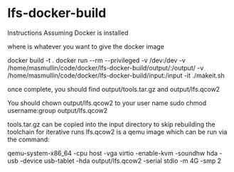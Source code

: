 # lfs-docker-build

Instructions Assuming Docker is installed

where <name> is whatever you want to give the docker image

docker build -t <name> .
docker run --rm --privileged -v /dev:/dev -v /home/masmullin/code/docker/lfs-docker-build/output/:/output/ -v /home/masmullin/code/docker/lfs-docker-build/input:/input -it <name> ./makeit.sh

once complete, you should find output/tools.tar.gz and output/lfs.qcow2

You should chown output/lfs.qcow2 to your user name
sudo chmod username:group output/lfs.qcow2

tools.tar.gz can be copied into the input directory to skip rebuilding the toolchain for iterative runs
lfs.qcow2 is a qemu image which can be run via the command:

qemu-system-x86_64 -cpu host -vga virtio -enable-kvm -soundhw hda -usb -device usb-tablet -hda output/lfs.qcow2 -serial stdio -m 4G -smp 2